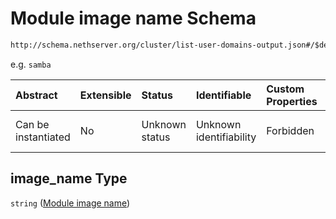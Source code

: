 # Module image name Schema

```txt
http://schema.nethserver.org/cluster/list-user-domains-output.json#/$defs/unconfigured-provider/properties/image_name
```

e.g. `samba`

| Abstract            | Extensible | Status         | Identifiable            | Custom Properties | Additional Properties | Access Restrictions | Defined In                                                                                     |
| :------------------ | :--------- | :------------- | :---------------------- | :---------------- | :-------------------- | :------------------ | :--------------------------------------------------------------------------------------------- |
| Can be instantiated | No         | Unknown status | Unknown identifiability | Forbidden         | Allowed               | none                | [list-user-domains-output.json*](cluster/list-user-domains-output.json "open original schema") |

## image_name Type

`string` ([Module image name](list-user-domains-output-defs-unconfigured-provider-properties-module-image-name.md))

